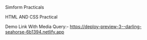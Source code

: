 Simform Practicals

HTML AND CSS Practical

Demo Link
    With Media Query:- https://deploy-preview-3--darling-seahorse-6b1394.netlify.app

